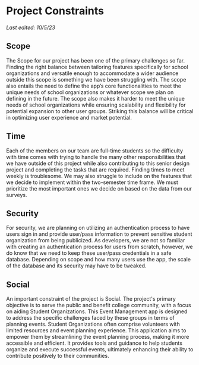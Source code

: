 # Project Constraints

*Last edited: 10/5/23*

## Scope

The Scope for our project has been one of the primary challenges so far. Finding the right balance between tailoring features specifically for school organizations and versatile enough to accommodate a wider audience outside this scope is something we have been struggling with. The scope also entails the need to define the app’s core functionalities to meet the unique needs of school organizations or whatever scope we plan on defining in the future. The scope also makes it harder to meet the unique needs of school organizations while ensuring scalability and flexibility for potential expansion to other user groups. Striking this balance will be critical in optimizing user experience and market potential.

## Time

Each of the members on our team are full-time students so the difficulty with time comes with trying to handle the many other responsibilities that we have outside of this project while also contributing to this senior design project and completing the tasks that are required. Finding times to meet weekly is troublesome. We may also struggle to include on the features that we decide to implement within the two-semester time frame. We must prioritize the most important ones we decide on based on the data from our surveys.

## Security

For security, we are planning on utilizing an authentication process to have users sign in and provide user/pass information to prevent sensitive student organization from being publicized. As developers, we are not so familiar with creating an authentication process for users from scratch, however, we do know that we need to keep these user/pass credentials in a safe database. Depending on scope and how many users use the app, the scale of the database and its security may have to be tweaked.

## Social

An important constraint of the project is Social. The project's primary objective is to serve the public and benefit college community, with a focus on aiding Student Organizations. This Event Management app is designed to address the specific challenges faced by these groups in terms of planning events. Student Organizations often comprise volunteers with limited resources and event planning experience. This application aims to empower them by streamlining the event planning process, making it more accessible and efficient. It provides tools and guidance to help students organize and execute successful events, ultimately enhancing their ability to contribute positively to their communities.

